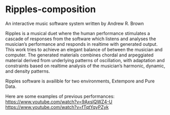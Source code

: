 # Ripples-composition

An interactive music software system written by Andrew R. Brown

Ripples is a musical duet where the human performance stimulates a cascade of responses from the software which listens and analyses the musician’s performance and responds in realtime with generated output. This work tries to achieve  an elegant balance of between the  musician and computer. The generated materials combines chordal and arpeggiated material derived from underlying patterns of oscillation, with adaptation and constraints based on realtime analysis of the musician’s harmonic, dynamic, and density patterns.

Ripples software is availible for two environments, Extempore and Pure Data.

Here are some examples of previous performances:
https://www.youtube.com/watch?v=9AxslQWZ4-U
https://www.youtube.com/watch?v=fTqtYqyPZyk
